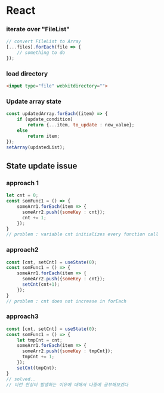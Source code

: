 # React

### iterate over "FileList"

```js
// convert FileList to Array
[...files].forEach(file => {
    // something to do
});
```

### load directory

```html
<input type="file" webkitdirectory="">
```

### Update array state

```js
const updatedArray.forEach((item) => {
    if (update_condition)
        return {...item, to_update : new_value};
    else
        return item;
});
setArray(updatedList);
```



## State update issue

### approach 1

```js
let cnt = 0;
const somFunc1 = () => {
    someArr1.forEach(item => {
      someArr2.push({someKey : cnt});
      cnt += 1;
    });
}
// problem : variable cnt initializes every function call
```

### approach2

```js
const [cnt, setCnt] = useState(0);
const somFunc1 = () => {
    someArr1.forEach(item => {
      someArr2.push({someKey : cnt});
      setCnt(cnt+1);
    });
}
// problem : cnt does not increase in forEach
```

### approach3

```js
const [cnt, setCnt] = useState(0);
const somFunc1 = () => {
    let tmpCnt = cnt;
    someArr1.forEach(item => {
      someArr2.push({someKey : tmpCnt});
      tmpCnt += 1;
    });
    setCnt(tmpCnt);
}
// solved..
// 이런 현상이 발생하는 이유에 대해서 나중에 공부해보겠다
```